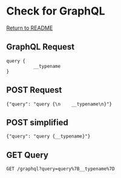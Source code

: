 # Check for GraphQL
[Return to README](https://github.com/chxsec/GraphQL/blob/main/README.md)
## GraphQL Request
```
query {
          __typename
}
```
## POST Request
```
{"query": "query {\n    __typename\n}"}
```
## POST simplified
```
{"query": "query {__typename}"}
```
## GET Query
```
GET /graphql?query=query%7B__typename%7D
```
